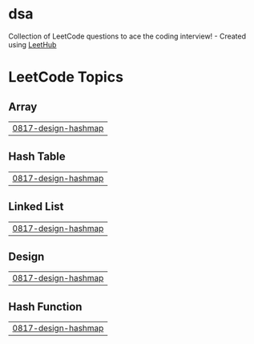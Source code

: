 # dsa
Collection of LeetCode questions to ace the coding interview! - Created using [LeetHub](https://github.com/QasimWani/LeetHub)

<!---LeetCode Topics Start-->
# LeetCode Topics
## Array
|  |
| ------- |
| [0817-design-hashmap](https://github.com/La-BeTe/dsa/tree/master/0817-design-hashmap) |
## Hash Table
|  |
| ------- |
| [0817-design-hashmap](https://github.com/La-BeTe/dsa/tree/master/0817-design-hashmap) |
## Linked List
|  |
| ------- |
| [0817-design-hashmap](https://github.com/La-BeTe/dsa/tree/master/0817-design-hashmap) |
## Design
|  |
| ------- |
| [0817-design-hashmap](https://github.com/La-BeTe/dsa/tree/master/0817-design-hashmap) |
## Hash Function
|  |
| ------- |
| [0817-design-hashmap](https://github.com/La-BeTe/dsa/tree/master/0817-design-hashmap) |
<!---LeetCode Topics End-->